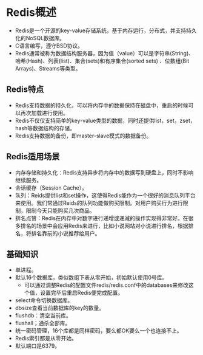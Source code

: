 # Redis概述

  - Redis是一个开源的key-value存储系统，基于内存运行，分布式，并支持持久化的NoSQL数据库。
  - C语言编写，遵守BSD协议。
  - Redis通常被称为数据结构服务器，因为值（value）可以是字符串(String)、哈希(Hash)、列表(list)、集合(sets)和有序集合(sorted sets) 、位数组(Bit Arrays)、Streams等类型。
  
## Redis特点

  - Redis支持数据的持久化，可以将内存中的数据保持在磁盘中，重启的时候可以再次加载进行使用。
  - Redis不仅仅支持简单的key-value类型的数据，同时还提供list，set，zset，hash等数据结构的存储。
  - Redis支持数据的备份，即master-slave模式的数据备份。
  
## Redis适用场景

  - 内存存储和持久化：Redis支持异步将内存中的数据写到硬盘上，同时不影响继续服务。
  - 会话缓存（Session Cache）。
  - 队列：Reids提供list和set操作，这使得Redis能作为一个很好的消息队列平台来使用。我们常通过Reids的队列功能做购买限制。对用户购买行为进行限制，限制今天只能购买几次商品。
  - 排名点赞：Redis在内存中对数字进行递增或递减的操作实现得非常好。在很多排名的场景中会应用Redis来进行，比如小说网站对小说进行排名，根据排名，将排名靠前的小说推荐给用户。
  
## 基础知识

  - 单进程。
  - 默认16个数据库，类似数组下表从零开始，初始默认使用0号库。
    - 可以通过调整Redis的配置文件redis/redis.conf中的databases来修改这个值，设置完毕后重启Redis便完成配置。
  - select命令切换数据库。
  - dbsize查看当前数据库的key的数量。
  - flushdb：清空当前库。
  - flushall；通杀全部库。
  - 统一密码管理，16个库都是同样密码，要么都OK要么一个也连接不上。
  - Redis索引都是从零开始。
  - 默认端口是6379。
  
